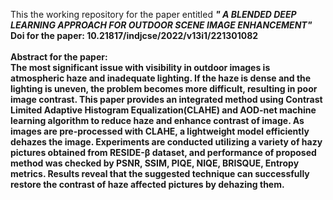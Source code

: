 This the working repository for the paper entitled <b><i>"
A BLENDED DEEP LEARNING APPROACH FOR OUTDOOR SCENE IMAGE ENHANCEMENT"</i><b>
<br>
<b> Doi for the paper: </b> <link>10.21817/indjcse/2022/v13i1/221301082</link><br>
<br>
<b>Abstract for the paper: </b><br>
The most significant issue with visibility in outdoor images is atmospheric haze and inadequate lighting. If the haze is dense and the lighting is uneven, the problem becomes more difficult, resulting in poor image contrast. This paper provides an integrated method using Contrast Limited Adaptive Histogram Equalization(CLAHE) and AOD-net machine learning algorithm to reduce haze and enhance contrast of image. As images are pre-processed with CLAHE, a lightweight model efficiently dehazes the image. Experiments are conducted utilizing a variety of hazy pictures obtained from RESIDE-β dataset, and performance of proposed method was checked by PSNR, SSIM, PIQE, NIQE, BRISQUE, Entropy metrics. Results reveal that the suggested technique can successfully restore the contrast of haze affected pictures by dehazing them.
